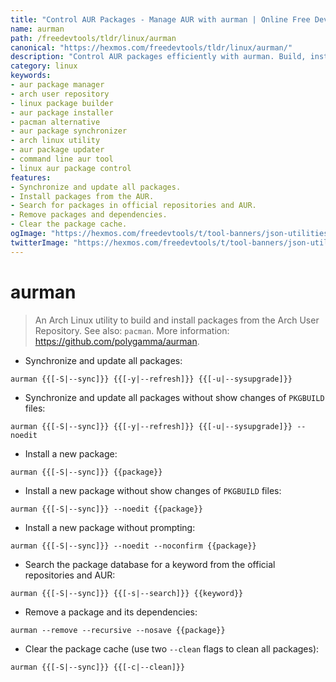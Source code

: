 ```yaml
---
title: "Control AUR Packages - Manage AUR with aurman | Online Free DevTools by Hexmos"
name: aurman
path: /freedevtools/tldr/linux/aurman
canonical: "https://hexmos.com/freedevtools/tldr/linux/aurman/"
description: "Control AUR packages efficiently with aurman. Build, install, and manage packages from the Arch User Repository. Free online tool, no registration required."
category: linux
keywords:
- aur package manager
- arch user repository
- linux package builder
- aur package installer
- pacman alternative
- aur package synchronizer
- arch linux utility
- aur package updater
- command line aur tool
- linux aur package control
features:
- Synchronize and update all packages.
- Install packages from the AUR.
- Search for packages in official repositories and AUR.
- Remove packages and dependencies.
- Clear the package cache.
ogImage: "https://hexmos.com/freedevtools/t/tool-banners/json-utilities-banner.png"
twitterImage: "https://hexmos.com/freedevtools/t/tool-banners/json-utilities-banner.png"
---
```


# aurman

> An Arch Linux utility to build and install packages from the Arch User Repository.
> See also: `pacman`.
> More information: <https://github.com/polygamma/aurman>.

- Synchronize and update all packages:

`aurman {{[-S|--sync]}} {{[-y|--refresh]}} {{[-u|--sysupgrade]}}`

- Synchronize and update all packages without show changes of `PKGBUILD` files:

`aurman {{[-S|--sync]}} {{[-y|--refresh]}} {{[-u|--sysupgrade]}} --noedit`

- Install a new package:

`aurman {{[-S|--sync]}} {{package}}`

- Install a new package without show changes of `PKGBUILD` files:

`aurman {{[-S|--sync]}} --noedit {{package}}`

- Install a new package without prompting:

`aurman {{[-S|--sync]}} --noedit --noconfirm {{package}}`

- Search the package database for a keyword from the official repositories and AUR:

`aurman {{[-S|--sync]}} {{[-s|--search]}} {{keyword}}`

- Remove a package and its dependencies:

`aurman --remove --recursive --nosave {{package}}`

- Clear the package cache (use two `--clean` flags to clean all packages):

`aurman {{[-S|--sync]}} {{[-c|--clean]}}`

